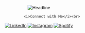 <div>
        <div align=center>
                <img src="https://readme-typing-svg.herokuapp.com?font=Special+Elite&color=%2300F75C&size=30&center=true&vCenter=true&lines=Baran+Hasan+BOZDUMAN" alt="Headline" />

                <i>Connect with Me</i><br>


<a href="https://www.linkedin.com/in/baran-hasan-bozduman-34b14b165/" target="_blank"><img src="https://img.shields.io/badge/LinkedIn-%230077B5.svg?&style=flat-square&logo=linkedin&logoColor=white" alt="LinkedIn"></a>
<a href="https://www.instagram.com/baranhasanbozduman/" target="_blank"><img src="https://img.shields.io/badge/Instagram-%23E4405F.svg?&style=flat-square&logo=instagram&logoColor=white" alt="Instagram"></a>
<a href="https://open.spotify.com/user/bhbduman" target="_blank"><img src="https://img.shields.io/badge/Spotify-%231ED760.svg?&style=flat-square&logo=spotify&logoColor=white" alt="Spotify"></a>

</div>
